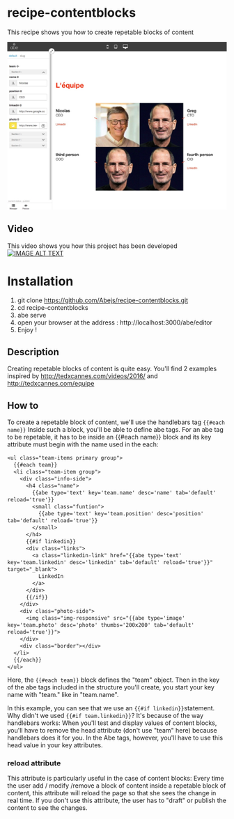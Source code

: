 # recipe-contentblocks
This recipe shows you how to create repetable blocks of content

![Screenshot](/site/screenshot.jpg?raw=true)

## Video
This video shows you how this project has been developed
[![IMAGE ALT TEXT](http://img.youtube.com/vi/HpguQvwVbsQ/0.jpg)](https://www.youtube.com/watch?v=HpguQvwVbsQ "Abe Recipe")

# Installation
1. git clone https://github.com/Abejs/recipe-contentblocks.git
2. cd recipe-contentblocks
3. abe serve
4. open your browser at the address : http://localhost:3000/abe/editor
5. Enjoy !

## Description
Creating repetable blocks of content is quite easy. You'll find 2 examples inspired by http://tedxcannes.com/videos/2016/ and http://tedxcannes.com/equipe

## How to
To create a repetable block of content, we'll use the handlebars tag ```{{#each name}}```
Inside such a block, you'll be able to define abe tags. For an abe tag to be repetable, it has to be inside an {{#each name}} block and its key attribute must begin with the name used in the each:

```
<ul class="team-items primary group">
  {{#each team}}
  <li class="team-item group">
    <div class="info-side">
      <h4 class="name">
        {{abe type='text' key='team.name' desc='name' tab='default' reload='true'}}
        <small class="funtion">
          {{abe type='text' key='team.position' desc='position' tab='default' reload='true'}}
        </small>
      </h4>
      {{#if linkedin}}
      <div class="links">
        <a class="linkedin-link" href="{{abe type='text' key='team.linkedin' desc='linkedin' tab='default' reload='true'}}" target="_blank">
          LinkedIn
        </a>
      </div>
      {{/if}}
    </div>
    <div class="photo-side">
      <img class="img-responsive" src="{{abe type='image' key='team.photo' desc='photo' thumbs='200x200' tab='default' reload='true'}}">
    </div>
    <div class="border"></div>
  </li>
  {{/each}}
</ul>
```
Here, the ```{{#each team}}``` block defines the "team" object.
Then in the key of the abe tags included in the structure you'll create, you start your key name with "team." like in "team.name".


In this example, you can see that we use an ```{{#if linkedin}}```statement. Why didn't we used ```{{#if team.linkedin}}```?
It's because of the way handlebars works: When you'll test and display values of content blocks, you'll have to remove the head attribute (don't use "team" here) because handlebars does it for you. In the Abe tags, however, you'll have to use this head value in your key attributes.

### reload attribute
This attribute is particularly useful in the case of content blocks: Every time the user add / modify /remove a block of content inside a repetable block of content, this attribute will reload the page so that she sees the change in real time. If you don't use this attribute, the user has to "draft" or publish the content to see the changes.
